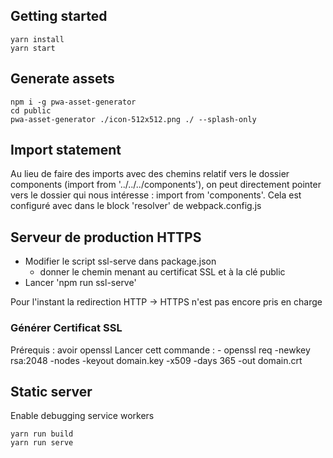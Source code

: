 ## Getting started

```
yarn install
yarn start
```

## Generate assets

```
npm i -g pwa-asset-generator
cd public
pwa-asset-generator ./icon-512x512.png ./ --splash-only
```
## Import statement
Au lieu de faire des imports avec des chemins relatif vers le dossier components (import from '../../../components'), on peut directement pointer vers le dossier qui nous intéresse : import from 'components'.
Cela est configuré avec dans le block 'resolver' de webpack.config.js

## Serveur de production HTTPS
- Modifier le script ssl-serve dans package.json
    - donner le chemin menant au certificat SSL et à la clé public
- Lancer 'npm run ssl-serve'

Pour l'instant la redirection HTTP -> HTTPS n'est pas encore pris en charge
### Générer Certificat SSL
Prérequis : avoir openssl
Lancer cett commande : 
    - openssl req -newkey rsa:2048 -nodes -keyout domain.key -x509 -days 365 -out domain.crt

## Static server

Enable debugging service workers

```
yarn run build
yarn run serve
```
